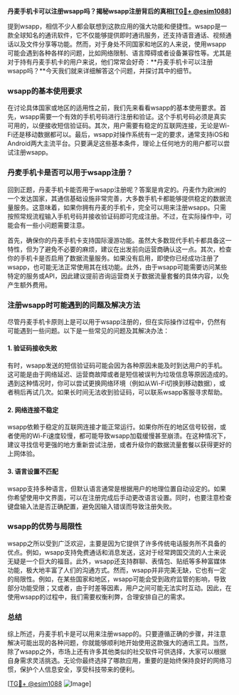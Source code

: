 **丹麦手机卡可以注册wsapp吗？揭秘wsapp注册背后的真相[[TG💪+ @esim1088](https://t.me/s/esim1088)]**

提到wsapp，相信不少人都会联想到这款应用的强大功能和便捷性。wsapp是一款全球知名的通讯软件，它不仅能够提供即时通讯服务，还支持语音通话、视频通话以及文件分享等功能。然而，对于身处不同国家和地区的人来说，使用wsapp可能会遇到各种各样的问题，比如网络限制、语言障碍或者设备兼容性等。尤其是对于持有丹麦手机卡的用户来说，他们常常会好奇：**丹麦手机卡可以注册wsapp吗？**今天我们就来详细解答这个问题，并探讨其中的细节。

### wsapp的基本使用要求

在讨论具体国家或地区的适用性之前，我们先来看看wsapp的基本使用要求。首先，wsapp需要一个有效的手机号码进行注册和验证。这个手机号码必须是真实可用的，以便接收短信验证码。其次，用户需要有稳定的互联网连接，无论是Wi-Fi还是移动数据都可以。最后，wsapp对操作系统有一定的要求，通常支持iOS和Android两大主流平台。只要满足这些基本条件，理论上任何地方的用户都可以尝试注册wsapp。

### 丹麦手机卡是否可以用于wsapp注册？

回到正题，丹麦手机卡能否用于wsapp注册呢？答案是肯定的。丹麦作为欧洲的一个发达国家，其通信基础设施非常完善，大多数手机卡都能够提供稳定的数据流量服务。这意味着，如果你拥有丹麦的手机卡，完全可以用来注册wsapp。只需按照常规流程输入手机号码并接收验证码即可完成注册。不过，在实际操作中，可能会有一些小问题需要注意。

首先，确保你的丹麦手机卡支持国际漫游功能。虽然大多数现代手机卡都具备这一特性，但为了避免不必要的麻烦，建议在出发前向运营商确认这一点。其次，检查你的手机卡是否启用了数据流量服务。如果没有启用，即使你已经成功注册了wsapp，也可能无法正常使用其在线功能。此外，由于wsapp可能需要访问某些特定的服务或API，因此建议提前咨询运营商关于数据流量套餐的具体内容，以免产生额外费用。

### 注册wsapp时可能遇到的问题及解决方法

尽管丹麦手机卡原则上是可以用于wsapp注册的，但在实际操作过程中，仍然有可能遇到一些问题。以下是一些常见的问题及其解决办法：

#### 1. 验证码接收失败
有时，wsapp发送的短信验证码可能会因为各种原因未能及时到达用户的手机。这可能是由于网络延迟、运营商故障或者是短信被误判为垃圾信息等原因造成的。遇到这种情况时，你可以尝试更换网络环境（例如从Wi-Fi切换到移动数据），或者稍后再试几次。如果长时间无法收到验证码，可以联系wsapp客服寻求帮助。

#### 2. 网络连接不稳定
wsapp依赖于稳定的互联网连接才能正常运行。如果你所在的地区信号较弱，或者使用的Wi-Fi速度较慢，都可能导致wsapp加载缓慢甚至崩溃。在这种情况下，建议寻找信号更强的地方重新尝试注册，或者升级你的数据流量套餐以获得更好的上网体验。

#### 3. 语言设置不匹配
wsapp支持多种语言，但默认语言通常是根据用户的地理位置自动设定的。如果你希望使用中文界面，可以在注册完成后手动更改语言设置。同时，也要注意检查键盘输入法是否正确配置，避免因输入错误而导致注册失败。

### wsapp的优势与局限性

wsapp之所以受到广泛欢迎，主要是因为它提供了许多传统电话服务所不具备的优点。例如，wsapp支持免费通话和消息发送，这对于经常跨国交流的人士来说无疑是一个巨大的福音。此外，wsapp还支持群聊、表情包、贴纸等多种富媒体功能，极大地丰富了人们的沟通方式。然而，wsapp并非完美无缺，它也有一定的局限性。例如，在某些国家和地区，wsapp可能会受到政府监管的影响，导致部分功能受限；又或者，由于时差等因素，用户之间可能无法实时互动。因此，在使用wsapp的过程中，我们需要权衡利弊，合理安排自己的需求。

### 总结

综上所述，丹麦手机卡是可以用来注册wsapp的。只要遵循正确的步骤，并注意解决可能出现的各种问题，你就能够顺利地开始使用这款强大的通讯工具。当然，除了wsapp之外，市场上还有许多其他类似的社交软件可供选择，大家可以根据自身需求灵活挑选。无论你最终选择了哪款应用，重要的是始终保持良好的网络习惯，保护个人信息安全，享受科技带来的便利。

[[TG💪+ @esim1088](https://t.me/s/esim1088) ![Image](https://i.postimg.cc/4NQfJmqS/Snipaste-2025-05-13-00-14-12.png)]